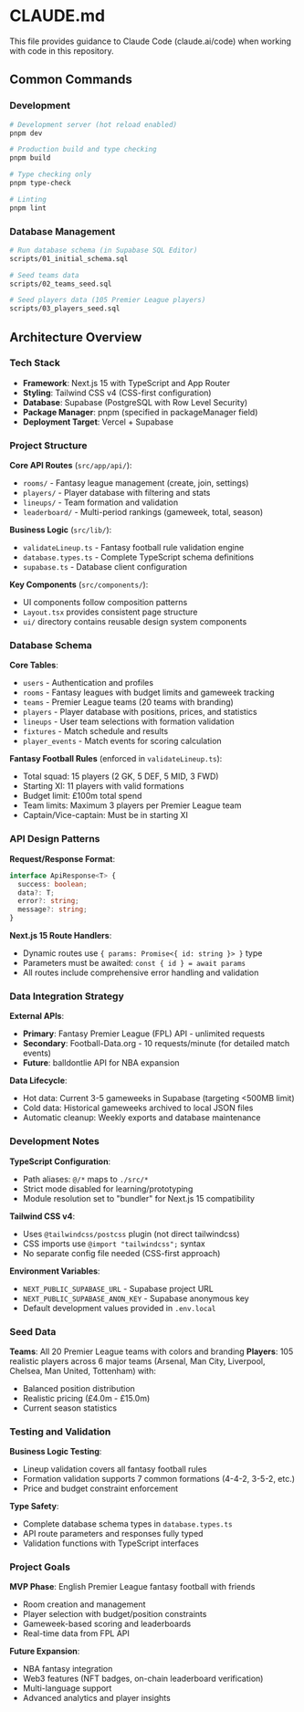 # CLAUDE.md

This file provides guidance to Claude Code (claude.ai/code) when working with code in this repository.

## Common Commands

### Development
```bash
# Development server (hot reload enabled)
pnpm dev

# Production build and type checking  
pnpm build

# Type checking only
pnpm type-check

# Linting
pnpm lint
```

### Database Management
```bash
# Run database schema (in Supabase SQL Editor)
scripts/01_initial_schema.sql

# Seed teams data
scripts/02_teams_seed.sql  

# Seed players data (105 Premier League players)
scripts/03_players_seed.sql
```

## Architecture Overview

### Tech Stack
- **Framework**: Next.js 15 with TypeScript and App Router
- **Styling**: Tailwind CSS v4 (CSS-first configuration)
- **Database**: Supabase (PostgreSQL with Row Level Security)
- **Package Manager**: pnpm (specified in packageManager field)
- **Deployment Target**: Vercel + Supabase

### Project Structure

**Core API Routes** (`src/app/api/`):
- `rooms/` - Fantasy league management (create, join, settings)
- `players/` - Player database with filtering and stats
- `lineups/` - Team formation and validation  
- `leaderboard/` - Multi-period rankings (gameweek, total, season)

**Business Logic** (`src/lib/`):
- `validateLineup.ts` - Fantasy football rule validation engine
- `database.types.ts` - Complete TypeScript schema definitions
- `supabase.ts` - Database client configuration

**Key Components** (`src/components/`):
- UI components follow composition patterns
- `Layout.tsx` provides consistent page structure
- `ui/` directory contains reusable design system components

### Database Schema

**Core Tables**:
- `users` - Authentication and profiles
- `rooms` - Fantasy leagues with budget limits and gameweek tracking
- `teams` - Premier League teams (20 teams with branding)
- `players` - Player database with positions, prices, and statistics
- `lineups` - User team selections with formation validation
- `fixtures` - Match schedule and results
- `player_events` - Match events for scoring calculation

**Fantasy Football Rules** (enforced in `validateLineup.ts`):
- Total squad: 15 players (2 GK, 5 DEF, 5 MID, 3 FWD)
- Starting XI: 11 players with valid formations
- Budget limit: £100m total spend
- Team limits: Maximum 3 players per Premier League team
- Captain/Vice-captain: Must be in starting XI

### API Design Patterns

**Request/Response Format**:
```typescript
interface ApiResponse<T> {
  success: boolean;
  data?: T;
  error?: string;
  message?: string;
}
```

**Next.js 15 Route Handlers**:
- Dynamic routes use `{ params: Promise<{ id: string }> }` type
- Parameters must be awaited: `const { id } = await params`
- All routes include comprehensive error handling and validation

### Data Integration Strategy

**External APIs**:
- **Primary**: Fantasy Premier League (FPL) API - unlimited requests
- **Secondary**: Football-Data.org - 10 requests/minute (for detailed match events)
- **Future**: balldontlie API for NBA expansion

**Data Lifecycle**:
- Hot data: Current 3-5 gameweeks in Supabase (targeting <500MB limit)
- Cold data: Historical gameweeks archived to local JSON files
- Automatic cleanup: Weekly exports and database maintenance

### Development Notes

**TypeScript Configuration**:
- Path aliases: `@/*` maps to `./src/*`
- Strict mode disabled for learning/prototyping
- Module resolution set to "bundler" for Next.js 15 compatibility

**Tailwind CSS v4**:
- Uses `@tailwindcss/postcss` plugin (not direct tailwindcss)
- CSS imports use `@import "tailwindcss";` syntax
- No separate config file needed (CSS-first approach)

**Environment Variables**:
- `NEXT_PUBLIC_SUPABASE_URL` - Supabase project URL
- `NEXT_PUBLIC_SUPABASE_ANON_KEY` - Supabase anonymous key
- Default development values provided in `.env.local`

### Seed Data

**Teams**: All 20 Premier League teams with colors and branding
**Players**: 105 realistic players across 6 major teams (Arsenal, Man City, Liverpool, Chelsea, Man United, Tottenham) with:
- Balanced position distribution
- Realistic pricing (£4.0m - £15.0m)
- Current season statistics

### Testing and Validation

**Business Logic Testing**:
- Lineup validation covers all fantasy football rules
- Formation validation supports 7 common formations (4-4-2, 3-5-2, etc.)
- Price and budget constraint enforcement

**Type Safety**:
- Complete database schema types in `database.types.ts`
- API route parameters and responses fully typed
- Validation functions with TypeScript interfaces

### Project Goals

**MVP Phase**: English Premier League fantasy football with friends
- Room creation and management
- Player selection with budget/position constraints  
- Gameweek-based scoring and leaderboards
- Real-time data from FPL API

**Future Expansion**:
- NBA fantasy integration
- Web3 features (NFT badges, on-chain leaderboard verification)
- Multi-language support
- Advanced analytics and player insights